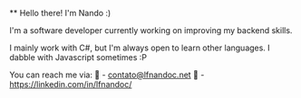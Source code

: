 ** Hello there! I'm Nando :)

I'm a software developer currently working on improving my backend skills.

I mainly work with C#, but I'm always open to learn other languages. I dabble with Javascript sometimes :P

You can reach me via:
📩 - contato@lfnandoc.net
💼 - https://linkedin.com/in/lfnandoc/
